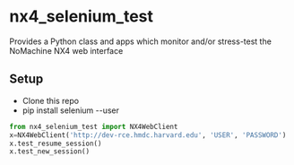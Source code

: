 nx4_selenium_test
=================

Provides a Python class and apps which monitor and/or stress-test the NoMachine NX4 web interface

Setup
-----
* Clone this repo
* pip install selenium --user

```python
from nx4_selenium_test import NX4WebClient
x=NX4WebClient('http://dev-rce.hmdc.harvard.edu', 'USER', 'PASSWORD')
x.test_resume_session()
x.test_new_session()
```
